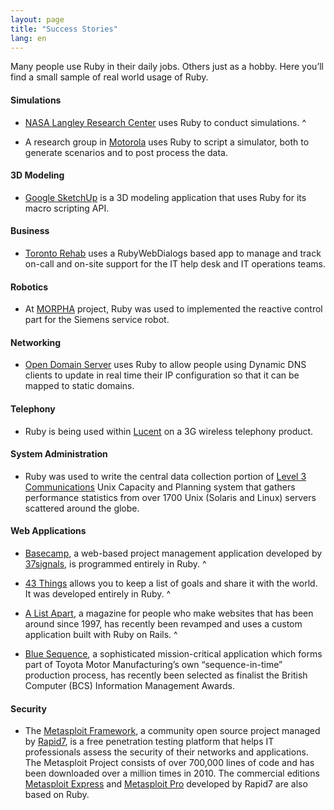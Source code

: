 ```yaml
---
layout: page
title: "Success Stories"
lang: en
---
```


Many people use Ruby in their daily jobs. Others just as a hobby. Here
you’ll find a small sample of real world usage of Ruby.

#### Simulations

* [NASA Langley Research Center][1] uses Ruby to conduct simulations.
^

* A research group in [Motorola][2] uses Ruby to script a simulator,
  both to generate scenarios and to post process the data.

#### 3D Modeling

* [Google SketchUp][3] is a 3D modeling application that uses Ruby for
  its macro scripting API.

#### Business

* [Toronto Rehab][4] uses a RubyWebDialogs based app to manage and track
  on-call and on-site support for the IT help desk and IT operations
  teams.

#### Robotics

* At [MORPHA][5] project, Ruby was used to implemented the reactive
  control part for the Siemens service robot.

#### Networking

* [Open Domain Server][6] uses Ruby to allow people using Dynamic DNS
  clients to update in real time their IP configuration so that it can
  be mapped to static domains.

#### Telephony

* Ruby is being used within [Lucent][7] on a 3G wireless telephony
  product.

#### System Administration

* Ruby was used to write the central data collection portion of [Level 3
  Communications][8] Unix Capacity and Planning system that gathers
  performance statistics from over 1700 Unix (Solaris and Linux) servers
  scattered around the globe.

#### Web Applications

* [Basecamp][9], a web-based project management application developed by
  [37signals][10], is programmed entirely in Ruby.
^

* [43 Things][11] allows you to keep a list of goals and share it with
  the world. It was developed entirely in Ruby.
^

* [A List Apart][12], a magazine for people who make websites that has
  been around since 1997, has recently been revamped and uses a custom
  application built with Ruby on Rails.
^

* [Blue Sequence][13], a sophisticated mission-critical application
  which forms part of Toyota Motor Manufacturing’s own
  “sequence-in-time” production process, has recently been selected as
  finalist the British Computer (BCS) Information Management Awards.

#### Security

* The [Metasploit Framework][14], a community open source project
  managed by [Rapid7][15], is a free penetration testing platform that
  helps IT professionals assess the security of their networks and
  applications. The Metasploit Project consists of over 700,000 lines of
  code and has been downloaded over a million times in 2010. The
  commercial editions [Metasploit Express][16] and [Metasploit Pro][17]
  developed by Rapid7 are also based on Ruby.



[1]: http://www.larc.nasa.gov/ 
[2]: http://www.motorola.com 
[3]: http://www.sketchup.com/ 
[4]: http://www.torontorehab.on.ca/ 
[5]: http://www.morpha.de/php_e/ 
[6]: http://ods.org/ 
[7]: http://www.lucent.com/ 
[8]: http://www.level3.com/ 
[9]: http://www.basecamphq.com 
[10]: http://www.37signals.com 
[11]: http://www.43things.com 
[12]: http://www.alistapart.com 
[13]: http://www.bluefountain.com/casestudies/bfs-deliver-a-2nd-sequence-production-system-for-toyota/ 
[14]: http://www.metasploit.com 
[15]: http://www.rapid7.com 
[16]: http://www.rapid7.com/products/metasploit-express.jsp 
[17]: http://www.rapid7.com/products/metasploit-pro.jsp 
